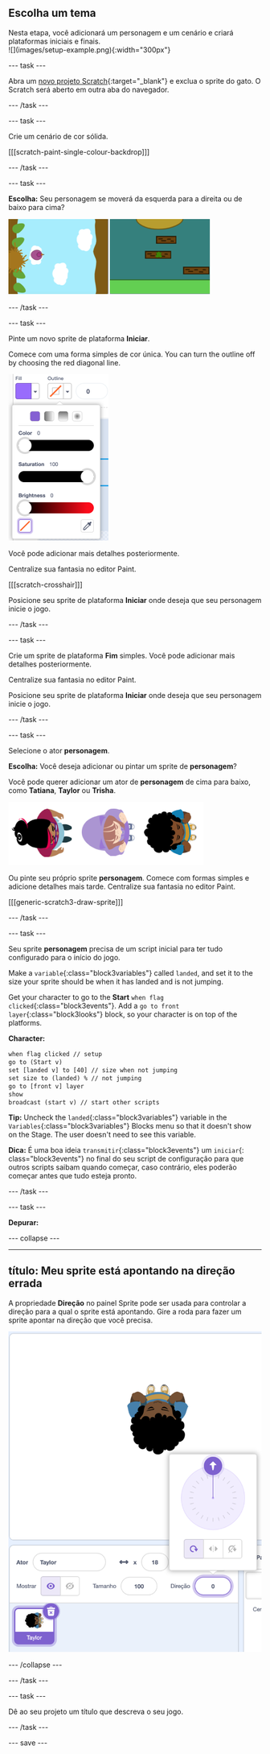 ## Escolha um tema

<div style="display: flex; flex-wrap: wrap">
<div style="flex-basis: 200px; flex-grow: 1; margin-right: 15px;">
Nesta etapa, você adicionará um personagem e um cenário e criará plataformas iniciais e finais. 
</div>
<div>
![](images/setup-example.png){:width="300px"}
</div>
</div>

--- task ---

Abra um [novo projeto Scratch](http://rpf.io/scratch-new){:target="_blank"} e exclua o sprite do gato. O Scratch será aberto em outra aba do navegador.

--- /task ---

--- task ---

Crie um cenário de cor sólida.

[[[scratch-paint-single-colour-backdrop]]]

--- /task ---

--- task ---

**Escolha:** Seu personagem se moverá da esquerda para a direita ou de baixo para cima?

![](images/direction-examples.png)

--- /task ---

--- task ---

Pinte um novo sprite de plataforma **Iniciar**.

Comece com uma forma simples de cor única. You can turn the outline off by choosing the red diagonal line.

![](images/no-outline.png)

Você pode adicionar mais detalhes posteriormente.

Centralize sua fantasia no editor Paint.

[[[scratch-crosshair]]]

Posicione seu sprite de plataforma **Iniciar** onde deseja que seu personagem inicie o jogo.

--- /task ---

--- task ---

Crie um sprite de plataforma **Fim** simples. Você pode adicionar mais detalhes posteriormente.

Centralize sua fantasia no editor Paint.

Posicione seu sprite de plataforma **Iniciar** onde deseja que seu personagem inicie o jogo.

--- /task ---

--- task ---

Selecione o ator **personagem**.

**Escolha:** Você deseja adicionar ou pintar um sprite de **personagem**?

Você pode querer adicionar um ator de **personagem** de cima para baixo, como **Tatiana**, **Taylor** ou **Trisha**.

![Imagem dos sprites de cima para baixo disponíveis no scratch](images/top-down-sprites.png)

Ou pinte seu próprio sprite **personagem**. Comece com formas simples e adicione detalhes mais tarde. Centralize sua fantasia no editor Paint.

[[[generic-scratch3-draw-sprite]]]

--- /task ---

--- task ---

Seu sprite **personagem** precisa de um script inicial para ter tudo configurado para o início do jogo.

Make a `variable`{:class="block3variables"} called `landed`, and set it to the size your sprite should be when it has landed and is not jumping.

Get your character to go to the **Start** `when flag clicked`{:class="block3events"}. Add a `go to front layer`{:class="block3looks"} block, so your character is on top of the platforms.

**Character:**

```blocks3
when flag clicked // setup
go to (Start v)
set [landed v] to [40] // size when not jumping
set size to (landed) % // not jumping
go to [front v] layer
show
broadcast (start v) // start other scripts
```

**Tip:** Uncheck the `landed`{:class="block3variables"} variable in the `Variables`{:class="block3variables"} Blocks menu so that it doesn't show on the Stage. The user doesn't need to see this variable.

**Dica:** É uma boa ideia `transmitir`{:class="block3events"} um `iniciar`{: class="block3events"} no final do seu script de configuração para que outros scripts saibam quando começar, caso contrário, eles poderão começar antes que tudo esteja pronto.

--- /task ---

--- task ---

**Depurar:**

--- collapse ---

---
título: Meu sprite está apontando na direção errada
---

A propriedade **Direção** no painel Sprite pode ser usada para controlar a direção para a qual o sprite está apontando. Gire a roda para fazer um sprite apontar na direção que você precisa.

![O painel sprite com a propriedade de direção selecionada. Um menu pop-up é mostrado com uma roda de direção usada para ajustar a direção que o sprite está apontando.](images/direction-property.png)

--- /collapse ---

--- /task ---

--- task ---

Dê ao seu projeto um título que descreva o seu jogo.

--- /task ---

--- save ---
